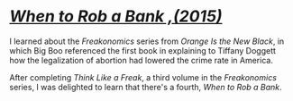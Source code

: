 # *[When to Rob a Bank ,(2015)](https://www.google.com/books/edition/When_to_Rob_a_Bank/2lidBAAAQBAJ)*

I learned about the *Freakonomics* series from *Orange Is the New Black*, in which Big Boo referenced the first book in explaining to Tiffany Doggett how the legalization of abortion had lowered the crime rate in America.

After completing _Think Like a Freak_, a third volume in the _Freakonomics_ series, I was delighted to learn that there's a fourth, _When to Rob a Bank_.
